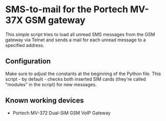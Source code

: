 # SMS-to-mail for the Portech MV-37X GSM gateway
This simple script tries to load all unread SMS messages from the GSM gateway via Telnet and sends a mail for each unread message to a specified address.

## Configuration
Make sure to adjust the constants at the beginning of the Python file. This script - by default - checks both inserted SIM cards (they're called "modules" in the script) for new messages.

## Known working devices
- Portech MV-372 Dual-SIM GSM VoIP Gateway
